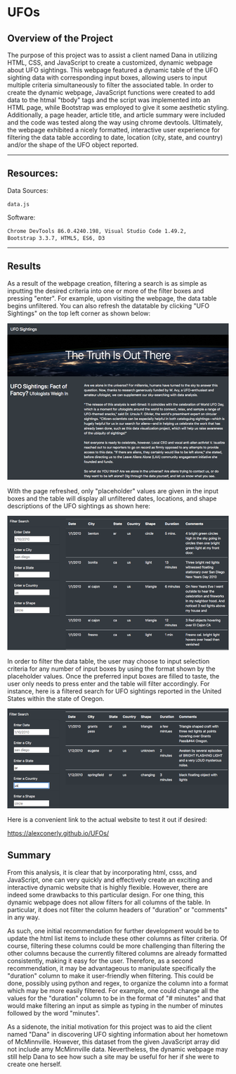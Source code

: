 # UFOs

## Overview of the Project

The purpose of this project was to assist a client named Dana in utilizing HTML, CSS, and JavaScript to create a customized, dynamic webpage about UFO sightings.  This webpage featured a dynamic table of the UFO sighting data with corresponding input boxes, allowing users to input multiple criteria simultaneously to filter the associated table.  In order to create the dynamic webpage, JavaScript functions were created to add data to the htmal "tbody" tags and the script was implemented into an HTML page, while Bootstrap was employed to give it some aesthetic styling.  Additionally, a page header, article title, and article summary were included and the code was tested along the way using chrome devtools.  Ultimately, the webpage exhibited a nicely formatted, interactive user experience for filtering the data table according to date, location (city, state, and country) and/or the shape of the UFO object reported.

---------------------------------------------
## Resources:

Data Sources: 

    data.js

Software: 

    Chrome DevTools 86.0.4240.198, Visual Studio Code 1.49.2,
    Bootstrap 3.3.7, HTML5, ES6, D3

---------------------------------------------

## Results

As a result of the webpage creation, filtering a search is as simple as inputting the desired criteria into one or more of the filter boxes and pressing "enter".  For example, upon visiting the webpage, the data table begins unfiltered.  You can also refresh the datatable by clicking "UFO Sightings" on the top left corner as shown below:

![](Resources/refresh_btn.png)


With the page refreshed, only "placeholder" values are given in the input boxes and the table will display all unfiltered dates, locations, and shape descriptions of the UFO sightings as shown here:

![](Resources/unfiltered.png)

In order to filter the data table, the user may choose to input selection criteria for any number of input boxes by using the format shown by the placeholder values.  Once the preferred input boxes are filled to taste, the user only needs to press enter and the table will filter accordingly.  For instance, here is a filtered search for UFO sightings reported in the United States within the state of Oregon.

![](Resources/Oregon_us.png)

Here is a convenient link to the actual website to test it out if desired:

https://alexconerly.github.io/UFOs/


## Summary

From this analysis, it is clear that by incorporating html, csss, and JavaScript, one can very quickly and effectively create an exciting and interactive dynamic website that is highly flexible.  However, there are indeed some drawbacks to this particular design.  For one thing, this dynamic webpage does not allow filters for all columns of the table.  In particular, it does not filter the column headers of "duration" or "comments" in any way.  

As such, one initial recommendation for further development would be to update the html list items to include these other columns as filter criteria.  Of course, filtering these columns could be more challenging than filtering the other columns because the currently filtered columns are already formatted consistently, making it easy for the user.  Therefore, as a second recommendation, it may be advantageous to manipulate specifically the "duration" column to make it user-friendly when filtering.  This could be done, possibly using python and regex, to organize the column into a format which may be more easily filtered.  For example, one could change all the values for the "duration" column to be in the format of "# minutes" and that would make filtering an input as simple as typing in the number of minutes followed by the word "minutes".

As a sidenote, the initial motivation for this project was to aid the client named "Dana" in discovering UFO sighting information about her hometown of McMinnville.  However, this dataset from the given JavaScript array did not include amy McMinnville data.  Nevertheless, the dynamic webpage may still help Dana to see how such a site may be useful for her if she were to create one herself.